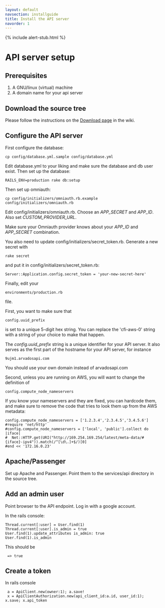 ```yaml
---
layout: default
navsection: installguide
title: Install the API server
navorder: 1
---
```


{% include alert-stub.html %}

# API server setup

## Prerequisites

1. A GNU/linux (virtual) machine
2. A domain name for your api server

## Download the source tree

Please follow the instructions on the [Download page](https://arvados.org/projects/arvados/wiki/Download) in the wiki.

## Configure the API server

First configure the database:

    cp config/database.yml.sample config/database.yml

Edit database.yml to your liking and make sure the database and db user exist.
Then set up the database:
 
    RAILS_ENV=production rake db:setup

Then set up omniauth:

    cp config/initializers/omniauth.rb.example config/initializers/omniauth.rb

Edit config/initializers/omniauth.rb. Choose an *APP_SECRET* and *APP_ID*. Also set
*CUSTOM_PROVIDER_URL*.

Make sure your Omniauth provider knows about your *APP_ID* and *APP_SECRET*
combination.

You also need to update config/initializers/secret_token.rb. Generate a new secret with

    rake secret

and put it in config/initializers/secret_token.rb:

    Server::Application.config.secret_token = 'your-new-secret-here'

Finally, edit your

    environments/production.rb

file. 

First, you want to make sure that 

    config.uuid_prefix

is set to a unique 5-digit hex string. You can replace the 'cfi-aws-0' string
with a string of your choice to make that happen.

The *config.uuid_prefix* string is a unique identifier for your API server. It
also serves as the first part of the hostname for your API server, for instance

    9ujm1.arvadosapi.com

You should use your own domain instead of arvadosapi.com

Second, unless you are running on AWS, you will want to change the definition of

    config.compute_node_nameservers

If you know your nameservers and they are fixed, you can hardcode them, and
make sure to remove the code that tries to look them up from the AWS metadata:

    config.compute_node_nameservers = ['1.2.3.4','2.3.4.5','3.4.5.6']
    #require 'net/http'
    #config.compute_node_nameservers = ['local', 'public'].collect do |iface|
    #  Net::HTTP.get(URI("http://169.254.169.254/latest/meta-data/#{iface}-ipv4")).match(/^[\d\.]+$/)[0]
    #end << '172.16.0.23'

## Apache/Passenger

Set up Apache and Passenger. Point them to the services/api directory in the source tree.

## Add an admin user

Point browser to the API endpoint. Log in with a google account.

In the rails console:

    Thread.current[:user] = User.find(1)
    Thread.current[:user].is_admin = true
    User.find(1).update_attributes is_admin: true
    User.find(1).is_admin

This should be

     => true

## Create a token

In rails console

     a = ApiClient.new(owner:1); a.save!
     x = ApiClientAuthorization.new(api_client_id:a.id, user_id:1); x.save; x.api_token

